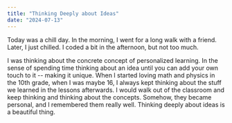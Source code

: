 ```yaml
---
title: "Thinking Deeply about Ideas"
date: "2024-07-13"
---
```


Today was a chill day. In the morning, I went for a long walk with a friend. Later, I just chilled. I coded a bit in the afternoon, but not too much.

I was thinking about the concrete concept of personalized learning. In the sense of spending time thinking about an idea until you can add your own touch to it -- making it unique. When I started loving math and physics in the 10th grade, when I was maybe 16, I always kept thinking about the stuff we learned in the lessons afterwards. I would walk out of the classroom and keep thinking and thinking about the concepts. Somehow, they became personal, and I remembered them really well. Thinking deeply about ideas is a beautiful thing.

